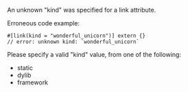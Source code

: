 An unknown "kind" was specified for a link attribute.

Erroneous code example:

```compile_fail,E0458
#[link(kind = "wonderful_unicorn")] extern {}
// error: unknown kind: `wonderful_unicorn`
```

Please specify a valid "kind" value, from one of the following:

* static
* dylib
* framework

